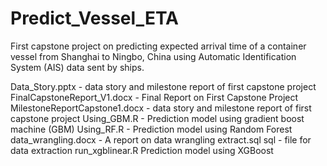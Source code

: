 # Predict_Vessel_ETA
First capstone project on predicting expected arrival time of a container vessel 
from Shanghai to Ningbo, China using Automatic Identification System (AIS) data sent by ships.


Data_Story.pptx	- data story and milestone report of first capstone project 
FinalCapstoneReport_V1.docx -	Final Report on First Capstone Project 
MilestoneReportCapstone1.docx -	data story and milestone report of first capstone project 
Using_GBM.R -	Prediction model  using gradient boost machine (GBM)
Using_RF.R	- Prediction model  using Random Forest 
data_wrangling.docx	- A report on data wrangling 
extract.sql	sql - file for data extraction 
run_xgblinear.R	Prediction model  using XGBoost
